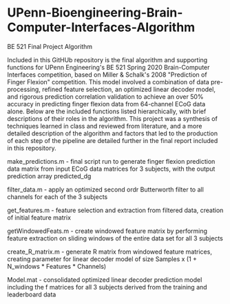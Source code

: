 # UPenn-Bioengineering-Brain-Computer-Interfaces-Algorithm
BE 521 Final Project Algorithm

Included in this GitHUb repository is the final algorithm and supporting functions for UPenn Engineering's BE 521 Spring 2020 Brain-Computer Interfaces competition, based on Miller & Schalk's 2008 "Prediction of Finger Flexion" competition. This model involved a combination of data pre-processing, refined feature selection, an optimized linear decoder model, and rigorous prediction correlation validation to achieve an over 50% accuracy in predicting finger flexion data from 64-channel ECoG data alone. Below are the included functions listed hierarchically, with brief descriptions of their roles in the algorithm. This project was a synthesis of techniques learned in class and reviewed from literature, and a more detailed description of the algorithm and factors that led to the production of each step of the pipeline are detailed further in the final report included in this repository.

make_predictions.m - final script run to generate finger flexion prediction data matrix from input ECoG data matrices for 3 subjects, with the output prediction array predicted_dg

filter_data.m - apply an optimized second ordr Butterworth filter to all channels for each of the 3 subjects

get_features.m - feature selection and extraction from filtered data, creation of initial feature matrix

getWindowedFeats.m - create windowed feature matrix by performing feature extraction on sliding windows of the entire data set for all 3 subjects

create_R_matrix.m - generate R matrix from windowed feature matrices, creating parameter for linear decoder model of size Samples x (1 + N_windows * Features * Channels)

Model.mat - consolidated optimized linear decoder prediction model including the f matrices for all 3 subjects derived from the training and leaderboard data
